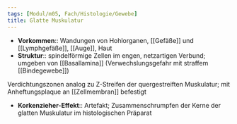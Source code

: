 ```yaml
---
tags: [Modul/m05, Fach/Histologie/Gewebe]
title: Glatte Muskulatur
---
```

- **Vorkommen**:: Wandungen von Hohlorganen, [[Gefäße]] und [[Lymphgefäße]], [[Auge]], Haut
- **Struktur**:: spindelförmige Zellen im engen, netzartigen Verbund; umgeben von [[Basallamina]] (Verwechslungsgefahr mit straffem [[Bindegewebe]])

Verdichtungszonen analog zu Z-Streifen der quergestreiften Muskulatur; mit Anheftungsplaque an [[Zellmembran]] befestigt

- **Korkenzieher-Effekt**:: Artefakt; Zusammenschrumpfen der Kerne der glatten Muskulatur im histologischen Präparat
